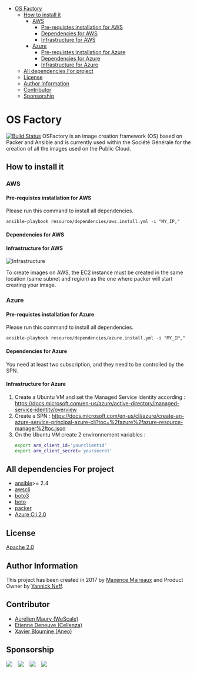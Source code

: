 - [OS Factory](#os-factory)
    - [How to install it](#how-to-install-it)
        - [AWS](#aws)
            - [Pre-requistes installation for AWS](#how-to-install-it-for-aws)
            - [Dependencies for AWS](#dependencies-for-aws)
            - [Infrastructure for AWS](#infrastructure-for-aws)
        - [Azure](#azure)
            - [Pre-requistes installation for Azure](#how-to-install-it-for-azure)
            - [Dependencies for Azure](#dependencies-for-azure)
            - [Infrastructure for Azure](#infrastructure-for-azure)
    - [All dependencies For project](#all-dependencies-for-project)
    - [License](#license)
    - [Author Information](#author-information)
    - [Contributor](#contributor)
    - [Sponsorship](#sponsorship)

# OS Factory  
[![Build Status](https://travis-ci.org/societe-generale/os-factory.svg?branch=master)](https://travis-ci.org/societe-generale/os-factory)
OSFactory is an image creation framework (OS) based on Packer and Ansible and is currently used within the Société Générale for the creation of all the images used on the Public Cloud.

## How to install it

### AWS

#### Pre-requistes installation for AWS
Please run this command to install all dependencies.

``` ansible-playbook resource/dependencies/aws.install.yml -i "MY_IP," ```

#### Dependencies for AWS
#### Infrastructure for AWS
![Infrastructure](resource/img/infrastructure.png)

To create images on AWS, the EC2 instance must be created in the same location (same subnet and region) as the one where packer will start creating your image.


### Azure

#### Pre-requistes installation for Azure

Please run this command to install all dependencies.

``` ansible-playbook resource/dependencies/azure.install.yml -i "MY_IP," ```

#### Dependencies for Azure
You need at least two subscription, and they need to be controlled by the SPN.
#### Infrastructure for Azure

1. Create a Ubuntu VM and set the Managed Service Identity according :
    https://docs.microsoft.com/en-us/azure/active-directory/managed-service-identity/overview
1. Create a SPN :
    https://docs.microsoft.com/en-us/cli/azure/create-an-azure-service-principal-azure-cli?toc=%2fazure%2fazure-resource-manager%2ftoc.json
1. On the Ubuntu VM create 2 environnement variables :
    ```bash
    export arm_client_id='yourclientid'
    export arm_client_secret='yoursecret'
    ```
## All dependencies For project
- [ansible](https://www.ansible.com/)>= 2.4
- [awscli](https://aws.amazon.com/en/cli/)
- [boto3](https://github.com/boto/boto3)
- [boto](https://github.com/boto/boto)
- [packer](https://www.packer.io/)
- [Azure Cli 2.0](https://docs.microsoft.com/en-us/cli/azure/install-azure-cli?view=azure-cli-latest)

## License

[Apache 2.0](LICENSE)

## Author Information

This project has been created in 2017 by [Maxence Maireaux](https://github.com/Flemzord/) and Product Owner by [Yannick Neff](https://github.com/yannickneff).

## Contributor
- [Aurélien Maury (WeScale)](https://github.com/aurelienmaury)
- [Etienne Deneuve (Cellenza)](https://github.com/EtienneDeneuve)
- [Xavier Bloumine (Aneo)](https://github.com/BloumineX)

## Sponsorship
[![](resource/img/logo_societe_generale.png)](https://www.societegenerale.fr/)&nbsp;&nbsp;&nbsp;
[![](resource/img/logo_microsoft.png)](https://www.microsoft.com/)&nbsp;&nbsp;&nbsp;
[![](resource/img/logo_wescale.png)](http://www.wescale.fr/)&nbsp;&nbsp;&nbsp;
[![](resource/img/logo_cellenza.png)](http://www.cellenza.com/)
